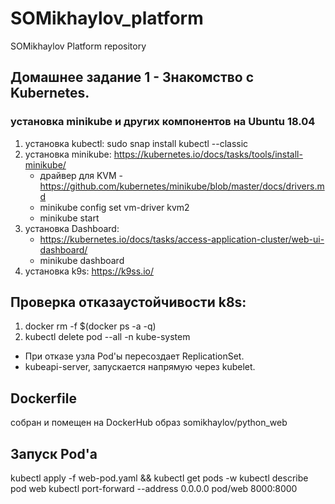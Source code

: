 # SOMikhaylov_platform
SOMikhaylov Platform repository

## Домашнее задание 1 - Знакомство с Kubernetes.
### установка minikube и других компонентов на Ubuntu 18.04
1. установка kubectl: sudo snap install kubectl --classic
2. установка minikube: https://kubernetes.io/docs/tasks/tools/install-minikube/
   - драйвер для KVM - https://github.com/kubernetes/minikube/blob/master/docs/drivers.md
   - minikube config set vm-driver kvm2
   - minikube start
3. установка Dashboard:
   - https://kubernetes.io/docs/tasks/access-application-cluster/web-ui-dashboard/
   - minikube dashboard
4. установка k9s: https://k9ss.io/

## Проверка отказаустойчивости k8s:
  1. docker rm -f $(docker ps -a -q)
  2. kubectl delete pod --all -n kube-system

  - При отказе узла Pod'ы пересоздает ReplicationSet.
  - kubeapi-server, запускается напрямую через kubelet.

## Dockerfile
собран и помещен на DockerHub образ somikhaylov/python_web

## Запуск Pod'a
kubectl apply -f web-pod.yaml && kubectl get pods -w
kubectl  describe  pod  web
kubectl port-forward --address 0.0.0.0 pod/web 8000:8000

